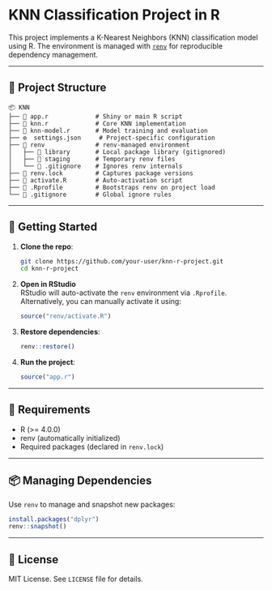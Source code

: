 
# KNN Classification Project in R

This project implements a K-Nearest Neighbors (KNN) classification model using R. The environment is managed with [`renv`](https://rstudio.github.io/renv/) for reproducible dependency management.

---

## 📁 Project Structure

```
📦 KNN
├── 📜 app.r             # Shiny or main R script
├── 📜 knn.r             # Core KNN implementation
├── 📜 knn-model.r       # Model training and evaluation
├── ⚙️  settings.json     # Project-specific configuration
├── 📁 renv              # renv-managed environment
│   ├── 📁 library       # Local package library (gitignored)
│   ├── 📁 staging       # Temporary renv files
│   └── 📜 .gitignore    # Ignores renv internals
├── 📜 renv.lock         # Captures package versions
├── 📜 activate.R        # Auto-activation script
├── 📜 .Rprofile         # Bootstraps renv on project load
└── 📜 .gitignore        # Global ignore rules
```

---

## 🚀 Getting Started

1. **Clone the repo**:
    ```bash
    git clone https://github.com/your-user/knn-r-project.git
    cd knn-r-project
    ```

2. **Open in RStudio**  
   RStudio will auto-activate the `renv` environment via `.Rprofile`.  
   Alternatively, you can manually activate it using:

    ```r
    source("renv/activate.R")
    ```

3. **Restore dependencies**:
    ```r
    renv::restore()
    ```

4. **Run the project**:
    ```r
    source("app.r")
    ```

---

## 🧪 Requirements

- R (>= 4.0.0)
- renv (automatically initialized)
- Required packages (declared in `renv.lock`)

---

## 📦 Managing Dependencies

Use `renv` to manage and snapshot new packages:

```r
install.packages("dplyr")
renv::snapshot()
```

---

## 📝 License

MIT License. See `LICENSE` file for details.
